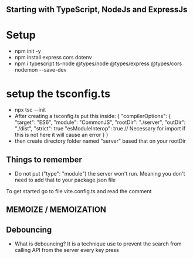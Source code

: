 ## Starting with TypeScript, NodeJs and ExpressJs

# Setup

- npm init -y
- npm install express cors dotenv
- npm i typescript ts-node @types/node @types/express @types/cors nodemon --save-dev

# setup the tsconfig.ts

- npx tsc --init
- After creating a tsconfig.ts put this inside:
  {
  "compilerOptions": {
  "target": "ES6",
  "module": "CommonJS",
  "rootDir": "./server",
  "outDir": "./dist",
  "strict": true
  "esModuleInterop": true // Necessary for import if this is not here it will cause an error
  }
  }
- then create directory folder named "server" based that on your rootDir

## Things to remember

- Do not put ("type": "module") the server won't run. Meaning you don't need to add that to your package.json file

To get started
go to file vite.config.ts and read the comment

## MEMOIZE / MEMOIZATION

## Debouncing

- What is debouncing? It is a technique use to prevent the search from calling API from the server every key press

